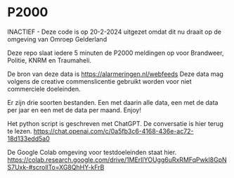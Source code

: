 # P2000

INACTIEF - Deze code is op 20-2-2024 uitgezet omdat dit nu draait op de omgeving van Omroep Gelderland

Deze repo slaat iedere 5 minuten de P2000 meldingen op voor Brandweer, Politie, KNRM en Traumaheli. 

De bron van deze data is https://alarmeringen.nl/webfeeds Deze data mag volgens de creative commenslicentie gebruikt worden voor niet commerciele doeleinden.

Er zijn drie soorten bestanden. Een met daarin alle data, een met de data per jaar en een met de data per maand. Enjoy!

Het python script is geschreven met ChatGPT. De conversatie is hier terug te lezen. https://chat.openai.com/c/0a5fb3c6-4168-436e-ac72-18d133edd5a0

De Google Colab omgeving voor testdoeleinden staat hier. https://colab.research.google.com/drive/1MErIlYOUgg6uRxRMFqPwkl8GpNS7Uxk-#scrollTo=XG8QhHY-kFrB
